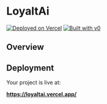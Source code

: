 # LoyaltAi



[![Deployed on Vercel](https://img.shields.io/badge/Deployed%20on-Vercel-black?style=for-the-badge&logo=vercel)](https://vercel.com/nushework-2128s-projects/v0-empty-conversation)
[![Built with v0](https://img.shields.io/badge/Built%20with-v0.app-black?style=for-the-badge)](https://v0.app/chat/projects/cRbYZlMvE2U)

## Overview



## Deployment

Your project is live at:

**https://loyaltai.vercel.app/**

